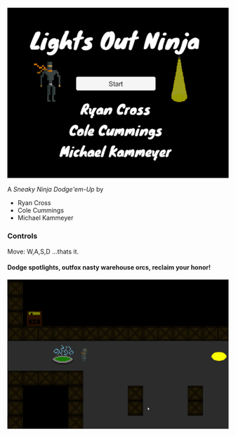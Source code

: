 ![](showcase/titlecard.gif)

A *Sneaky Ninja Dodge'em-Up* by
* Ryan Cross
* Cole Cummings
* Michael Kammeyer

### Controls
Move: W,A,S,D ...thats it.


#### Dodge spotlights, outfox nasty warehouse orcs, **reclaim your honor**!
![](showcase/gameplay1.gif)
